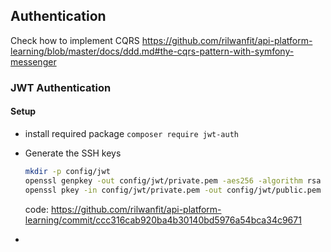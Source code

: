 ## Authentication

Check how to implement CQRS https://github.com/rilwanfit/api-platform-learning/blob/master/docs/ddd.md#the-cqrs-pattern-with-symfony-messenger

### JWT Authentication

#### Setup
- install required package `composer require jwt-auth`
- Generate the SSH keys
    ```bash
    mkdir -p config/jwt
    openssl genpkey -out config/jwt/private.pem -aes256 -algorithm rsa -pkeyopt rsa_keygen_bits:4096
    openssl pkey -in config/jwt/private.pem -out config/jwt/public.pem -pubout
    ``` 
  
  code: https://github.com/rilwanfit/api-platform-learning/commit/ccc316cab920ba4b30140bd5976a54bca34c9671
- 
